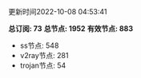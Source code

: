 更新时间2022-10-08 04:53:41

**总订阅: 73**
**总节点: 1952**
**有效节点: 883**
- ss节点: 548
- v2ray节点: 281
- trojan节点: 54
